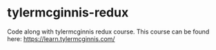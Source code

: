 # tylermcginnis-redux
Code along with tylermcginnis redux course.
This course can be found here: https://learn.tylermcginnis.com/


